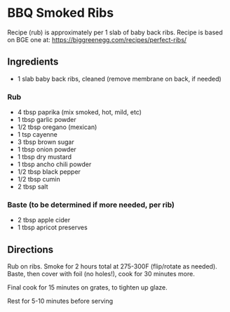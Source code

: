 # BBQ Smoked Ribs
Recipe (rub) is approximately per 1 slab of baby back ribs. Recipe is based on BGE one at: https://biggreenegg.com/recipes/perfect-ribs/

## Ingredients
- 1 slab baby back ribs, cleaned (remove membrane on back, if needed)
### Rub
- 4 tbsp paprika (mix smoked, hot, mild, etc)
- 1 tbsp garlic powder
- 1/2 tbsp oregano (mexican)
- 1 tsp cayenne
- 3 tbsp brown sugar
- 1 tbsp onion powder
- 1 tbsp dry mustard
- 1 tbsp ancho chili powder
- 1/2 tbsp black pepper
- 1/2 tbsp cumin
- 2 tbsp salt

### Baste (to be determined if more needed, per rib)
- 2 tbsp apple cider
- 1 tbsp apricot preserves 

## Directions

Rub on ribs. Smoke for 2 hours total at 275-300F (flip/rotate as needed). Baste, then cover with foil (no holes!), cook for 30 minutes more. 

Final cook for 15 minutes on grates, to tighten up glaze.

Rest for 5-10 minutes before serving
